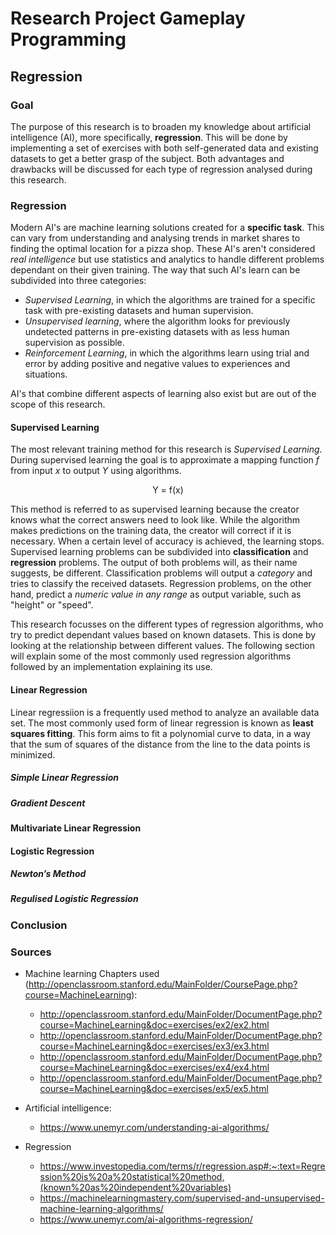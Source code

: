 # Research Project Gameplay Programming
## Regression
### Goal

The purpose of this research is to broaden my knowledge about artificial intelligence (AI), more specifically, **regression**. This will be done by implementing a set of exercises with both self-generated data and existing datasets to get a better grasp of the subject. Both advantages and drawbacks will be discussed for each type of regression analysed during this research.

### Regression
Modern AI's are machine learning solutions created for a **specific task**. This can vary from understanding and analysing trends in market shares to finding the optimal location for a pizza shop. These AI's aren't considered *real intelligence* but use statistics and analytics to handle different problems dependant on their given training.
The way that such AI's learn can be subdivided into three categories:
* *Supervised Learning*, in which the algorithms are trained for a specific task with pre-existing datasets and human supervision.
* *Unsupervised learning*, where the algorithm looks for previously undetected patterns in pre-existing datasets with as less human supervision as possible.
* *Reinforcement Learning*, in which the algorithms learn using trial and error by adding positive and negative values to experiences and situations.

AI's that combine different aspects of learning also exist but are out of the scope of this research.

#### Supervised Learning
The most relevant training method for this research is *Supervised Learning*. During supervised learning the goal is to approximate a mapping function *f* from input *x* to output *Y* using algorithms. 
<p align="center">
Y = f(x)
</p>

This method is referred to as supervised learning because the creator knows what the correct answers need to look like. While the algorithm makes predictions on the training data, the creator will correct if it is necessary. When a certain level of accuracy is achieved, the learning stops. Supervised learning problems can be subdivided into **classification** and **regression** problems. The output of both problems will, as their name suggests, be different. Classification problems will output a *category* and tries to classify the received datasets. Regression problems, on the other hand, predict a *numeric value in any range* as output variable, such as "height" or "speed".

This research focusses on the different types of regression algorithms, who try to predict dependant values based on known datasets. This is done by looking at the relationship between different values. The following section will explain some of the most commonly used regression algorithms followed by an implementation explaining its use.

#### Linear Regression
Linear regressiion is a frequently used method to analyze an available data set. The most commonly used form of linear regression is known as **least squares fitting**. This form aims to fit a polynomial curve to data, in a way that the sum of squares of the distance from the line to the data points is minimized.
##### Simple Linear Regression
##### Gradient Descent

#### Multivariate Linear Regression

#### Logistic Regression
##### Newton’s Method
##### Regulised Logistic Regression


### Conclusion

### Sources
* Machine learning Chapters used (http://openclassroom.stanford.edu/MainFolder/CoursePage.php?course=MachineLearning):
  * http://openclassroom.stanford.edu/MainFolder/DocumentPage.php?course=MachineLearning&doc=exercises/ex2/ex2.html
  * http://openclassroom.stanford.edu/MainFolder/DocumentPage.php?course=MachineLearning&doc=exercises/ex3/ex3.html
  * http://openclassroom.stanford.edu/MainFolder/DocumentPage.php?course=MachineLearning&doc=exercises/ex4/ex4.html 
  * http://openclassroom.stanford.edu/MainFolder/DocumentPage.php?course=MachineLearning&doc=exercises/ex5/ex5.html

* Artificial intelligence:
  * https://www.unemyr.com/understanding-ai-algorithms/
* Regression
  * https://www.investopedia.com/terms/r/regression.asp#:~:text=Regression%20is%20a%20statistical%20method,(known%20as%20independent%20variables)
  * https://machinelearningmastery.com/supervised-and-unsupervised-machine-learning-algorithms/
  * https://www.unemyr.com/ai-algorithms-regression/
